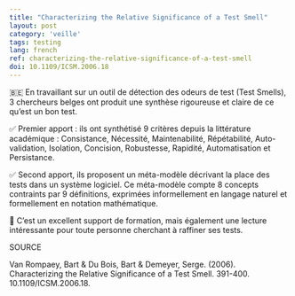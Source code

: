 ```yaml
---
title: "Characterizing the Relative Significance of a Test Smell"
layout: post
category: 'veille'
tags: testing
lang: french
ref: characterizing-the-relative-significance-of-a-test-smell
doi: 10.1109/ICSM.2006.18
---
```


🇧🇪 En travaillant sur un outil de détection des odeurs de test (Test Smells), 3 chercheurs belges ont produit une synthèse rigoureuse et claire de ce qu’est un bon test.  
  
✅ Premier apport : ils ont synthétisé 9 critères depuis la littérature académique : Consistance, Nécessité, Maintenabilité, Répétabilité, Auto-validation, Isolation, Concision, Robustesse, Rapidité, Automatisation et Persistance.  
  
✅ Second apport, ils proposent un méta-modèle décrivant la place des tests dans un système logiciel. Ce méta-modèle compte 8 concepts contraints par 9 définitions, exprimées informellement en langage naturel et formellement en notation mathématique.  
  
🧭 C’est un excellent support de formation, mais également une lecture intéressante pour toute personne cherchant à raffiner ses tests.  

SOURCE  
  
Van Rompaey, Bart &amp; Du Bois, Bart &amp; Demeyer, Serge. (2006). Characterizing the Relative Significance of a Test Smell. 391-400. 10.1109/ICSM.2006.18.